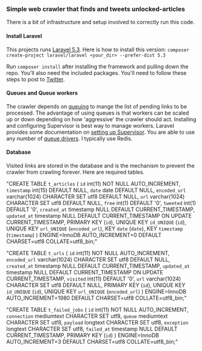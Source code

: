 ### Simple web crawler that finds and tweets unlocked-articles
There is a bit of infrastructure and setup involved to correctly run this code.

#### Install Laravel
This projects runs [Laravel 5.3](https://laravel.com/). Here is how to install this version:
`composer create-project laravel/laravel <your_dir> --prefer-dist 5.3`

Run `composer install` after installing the framework and pulling down the repo. You'll also need the included packages. You'll need to follow these steps to post to [Twitter](https://github.com/thujohn/twitter).

#### Queues and Queue workers
The crawler depends on [queuing](https://laravel.com/docs/5.3/queues) to mange the list of pending links to be processed.
The advantage of using queues is that workers can be scaled up or down depending on how 'aggressive' the crawler should act.
Installing and configuring Supervisor is best way to manage workers. Laravel provides some documentation on [setting up Supervisor](https://laravel.com/docs/5.3/queues#supervisor-configuration).
You are able to use any number of [queue drivers](https://laravel.com/docs/5.3/queues#driver-prerequisites). I typically use Redis.

#### Database
Visited links are stored in the database and is the mechanism to prevent the crawler from crawling forever. Here are required tables.

"CREATE TABLE `t_articles` (
   `id` int(11) NOT NULL AUTO_INCREMENT,
   `timestamp` int(15) DEFAULT NULL,
   `date` date DEFAULT NULL,
   `encoded_url` varchar(1024) CHARACTER SET utf8 DEFAULT NULL,
   `url` varchar(1024) CHARACTER SET utf8 DEFAULT NULL,
   `free` int(1) DEFAULT '0',
   `tweeted` int(1) DEFAULT '0',
   `created_at` timestamp NULL DEFAULT CURRENT_TIMESTAMP,
   `updated_at` timestamp NULL DEFAULT CURRENT_TIMESTAMP ON UPDATE CURRENT_TIMESTAMP,
   PRIMARY KEY (`id`),
   UNIQUE KEY `id_UNIQUE` (`id`),
   UNIQUE KEY `url_UNIQUE` (`encoded_url`),
   KEY `date` (`date`),
   KEY `timestamp` (`timestamp`)
 ) ENGINE=InnoDB AUTO_INCREMENT=0 DEFAULT CHARSET=utf8 COLLATE=utf8_bin;"

 "CREATE TABLE `t_urls` (
    `id` int(11) NOT NULL AUTO_INCREMENT,
    `encoded_url` varchar(1024) CHARACTER SET utf8 DEFAULT NULL,
    `created_at` timestamp NULL DEFAULT CURRENT_TIMESTAMP,
    `updated_at` timestamp NULL DEFAULT CURRENT_TIMESTAMP ON UPDATE CURRENT_TIMESTAMP,
    `visited` int(11) DEFAULT '0',
    `url` varchar(1024) CHARACTER SET utf8 DEFAULT NULL,
    PRIMARY KEY (`id`),
    UNIQUE KEY `id_UNIQUE` (`id`),
    UNIQUE KEY `url_UNIQUE` (`encoded_url`)
  ) ENGINE=InnoDB AUTO_INCREMENT=1980 DEFAULT CHARSET=utf8 COLLATE=utf8_bin;"

  "CREATE TABLE `t_failed_jobs` (
     `id` int(11) NOT NULL AUTO_INCREMENT,
     `connection` mediumtext CHARACTER SET utf8,
     `queue` mediumtext CHARACTER SET utf8,
     `payload` longtext CHARACTER SET utf8,
     `exception` longtext CHARACTER SET utf8,
     `failed_at` timestamp NULL DEFAULT CURRENT_TIMESTAMP,
     PRIMARY KEY (`id`)
   ) ENGINE=InnoDB AUTO_INCREMENT=3 DEFAULT CHARSET=utf8 COLLATE=utf8_bin;"